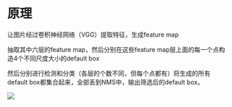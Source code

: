 # 原理

让图片经过卷积神经网络（VGG）提取特征，生成feature map

抽取其中六层的feature map，然后分别在这些feature map层上面的每一个点构造4个不同尺度大小的default box

然后分别进行检测和分类（各层的个数不同，但每个点都有）将生成的所有default box都集合起来，全部丢到NMS中，输出筛选后的default box。

![](https://gitee.com/dingtom1995/picture/raw/master/2022-11-24/2022-11-24_18-16-33-635.png)




